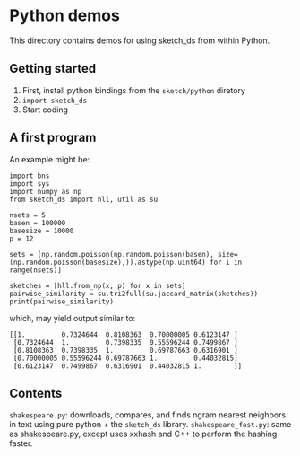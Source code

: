 # Python demos

This directory contains demos for using sketch_ds from within Python.


## Getting started
1. First, install python bindings from the `sketch/python` diretory
2. `import sketch_ds`
3. Start coding



## A first program
An example might be:
```
import bns
import sys
import numpy as np
from sketch_ds import hll, util as su

nsets = 5
basen = 100000
basesize = 10000
p = 12

sets = [np.random.poisson(np.random.poisson(basen), size=(np.random.poisson(basesize),)).astype(np.uint64) for i in range(nsets)]

sketches = [hll.from_np(x, p) for x in sets]
pairwise_similarity = su.tri2full(su.jaccard_matrix(sketches))
print(pairwise_similarity)
```

which, may yield output similar to:

```
[[1.         0.7324644  0.8108363  0.70000005 0.6123147 ]
 [0.7324644  1.         0.7398335  0.55596244 0.7499867 ]
 [0.8108363  0.7398335  1.         0.69787663 0.6316901 ]
 [0.70000005 0.55596244 0.69787663 1.         0.44032815]
 [0.6123147  0.7499867  0.6316901  0.44032815 1.        ]]
```



## Contents
`shakespeare.py`: downloads, compares, and finds ngram nearest neighbors in text using pure python + the `sketch_ds` library.
`shakespeare_fast.py`: same as shakespeare.py, except uses xxhash and C++ to perform the hashing faster.

